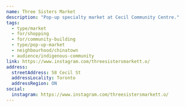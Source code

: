 ```yaml
---
name: Three Sisters Market
description: "Pop-up specialty market at Cecil Community Centre."
tags:
  - type/market
  - for/shopping
  - for/community-building
  - type/pop-up-market
  - neighbourhood/chinatown
  - audience/indigenous-community
link: https://www.instagram.com/threesistersmarkett.o/
address:
  streetAddress: 58 Cecil St
  addressLocality: Toronto
  addressRegion: ON
social:
  instagram: https://www.instagram.com/threesistersmarkett.o/
---
```

